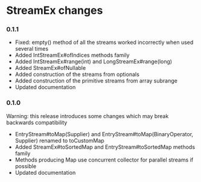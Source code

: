 # StreamEx changes

### 0.1.1

* Fixed: empty() method of all the streams worked incorrectly when used several times
* Added IntStreamEx#ofIndices methods family
* Added IntStreamEx#range(int) and LongStreamEx#range(long)
* Added StreamEx#ofNullable
* Added construction of the streams from optionals
* Added construction of the primitive streams from array subrange
* Updated documentation

### 0.1.0

Warning: this release introduces some changes which may break backwards compatibility

* EntryStream#toMap(Supplier) and EntryStream#toMap(BinaryOperator, Supplier) renamed to toCustomMap
* Added StreamEx#toSortedMap and EntryStream#toSortedMap methods family
* Methods producing Map use concurrent collector for parallel streams if possible
* Updated documentation
